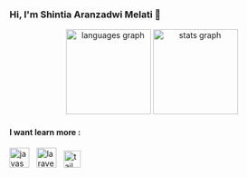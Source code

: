 ### Hi, I'm Shintia Aranzadwi Melati 🌷

<div align="center">
  <img src="https://github-readme-stats.vercel.app/api/top-langs?username=shintiaadwim&locale=en&hide_title=false&layout=compact&card_width=320&langs_count=5&theme=tokyonight&hide_border=true" height="150" alt="languages graph"  />
  <img src="https://github-readme-stats.vercel.app/api?username=shintiaadwim&hide_title=false&hide_rank=true&show_icons=true&include_all_commits=true&count_private=false&disable_animations=false&theme=tokyonight&locale=en&hide_border=true" height="150" alt="stats graph"  />
</div> 


<h4 align="left">I want learn more : </h4>

<div align="left">
  <img src="https://skillicons.dev/icons?i=javascript" height="35" alt="javascript logo"  />
  <img width="5" />
  <img src="https://skillicons.dev/icons?i=laravel" height="35" alt="laravel logo"  />
  <img width="5" />
  <img src="https://cdn.jsdelivr.net/gh/devicons/devicon/icons/tailwindcss/tailwindcss-plain.svg" height="30" alt="tailwindcss logo"  />
  <img width="5" />
</div>
